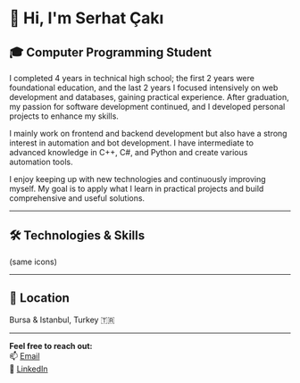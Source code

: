 # 👋 Hi, I'm Serhat Çakı

## 🎓 Computer Programming Student

I completed 4 years in technical high school; the first 2 years were foundational education, and the last 2 years I focused intensively on web development and databases, gaining practical experience. After graduation, my passion for software development continued, and I developed personal projects to enhance my skills.

I mainly work on frontend and backend development but also have a strong interest in automation and bot development. I have intermediate to advanced knowledge in C++, C#, and Python and create various automation tools.

I enjoy keeping up with new technologies and continuously improving myself. My goal is to apply what I learn in practical projects and build comprehensive and useful solutions.

---

## 🛠 Technologies & Skills

(same icons)

---

## 📍 Location

Bursa & Istanbul, Turkey 🇹🇷

---

**Feel free to reach out:**  
📫 [Email](mailto:serhatcakii.28@gmail.com)  
🔗 [LinkedIn](www.linkedin.com/in/serhat-çakı-10b896366)  
